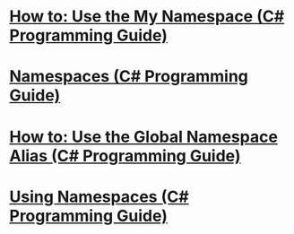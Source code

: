 # [How to: Use the My Namespace (C# Programming Guide)](how-to-use-the-my-namespace.md)
# [Namespaces (C# Programming Guide)](index.md)
# [How to: Use the Global Namespace Alias (C# Programming Guide)](how-to-use-the-global-namespace-alias.md)
# [Using Namespaces (C# Programming Guide)](using-namespaces.md)
